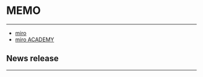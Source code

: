 # __MEMO__  

_ _ _  
* [miro](https://miro.com/ja/index/)
* [miro ACADEMY](https://academy.miro.com/)

## __News release__  
_ _ _  
